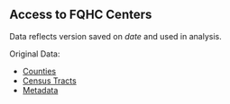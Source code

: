 ## Access to FQHC Centers

Data reflects version saved on *date* and used in analysis. 

Original Data: 
- [Counties](https://github.com/GeoDaCenter/opioid-policy-scan/blob/master/data_final/Access01_C.csv) 
- [Census Tracts](https://github.com/GeoDaCenter/opioid-policy-scan/blob/master/data_final/Access01_T.csv)
- [Metadata](https://github.com/GeoDaCenter/opioid-policy-scan/blob/master/data_final/metadata/Access_FQHCs_MinDistance.md)
